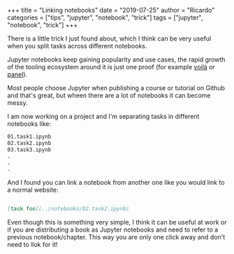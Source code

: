 +++
title = "Linking notebooks"
date = "2019-07-25"
author = "Ricardo"
categories = ["tips", "jupyter", "notebook", "trick"]
tags = ["jupyter", "notebook", "trick"]
+++


There is a little trick I just found about, which I think can be very useful when you split tasks across different notebooks.
<!--more-->

Jupyter notebooks keep gaining popularity and use cases, the rapid growth of the tooling ecosystem around it is just one proof (for example [voilà](https://github.com/QuantStack/voila) or [panel](https://panel.pyviz.org/)).

Most people choose Jupyter when publishing a course or tutorial on Github and that's great, but wheen there are a lot of notebooks it can become messy.

I am now working on a project and I'm separating tasks in different notebooks like:

```markdown
01.task1.ipynb
02.task2.ipynb
03.task3.ipynb
.
.
.
```

And I found you can link a notebook from another one like you would link to a normal website:

```markdown

[task foo](../notebooks/02.task2.ipynb)
```

Even though this is something very simple, I think it can be useful at work or if you are distributing a book as Jupyter notebooks and need to refer to a previous notebook/chapter. This way you are only one click away and don't need to llok for it!
